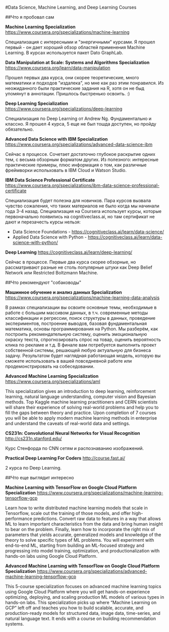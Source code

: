 #Data Science, Machine Learning, and Deep Learning Courses

##Что я пробовал сам

**Machine Learning Specialization** 
https://www.coursera.org/specializations/machine-learning

Специализация с интересными и "энергичными" курсами. Я прошел первый - он дает хороший обзор областей применения 
Machine Learning. В курсах используется пакет Dato GraphLab.

**Data Manipulation at Scale: Systems and Algorithms Specialization**
https://www.coursera.org/learn/data-manipulation

Прошел первых два курса, они скорее теоретические, много математики и подходов "издалека", но мне как раз этим понравился. 
Из неожиданного были практические задания на R, хотя он не быд упомянут в аннотации. Пришлось быстренько освоить. :)

**Deep Learning Specialization**
https://www.coursera.org/specializations/deep-learning

Специализация по Deep Learning от Andrew Ng. Фундаментально и классно. Я прошел 4 курса, 5 еще не был тошда доступен, 
но пройду обязательно.

**Advanced Data Science with IBM Specialization**
https://www.coursera.org/specializations/advanced-data-science-ibm

Сейчас в процессе. Сочетает достаточно глубокое раскрытие одних тем, с весьма обзорным форматом других.
Из полезного: интересные практические примеры, плюс информация о том, как различные фреймворки испольховать в IBM Cloud 
и Watson Studio.

**IBM Data Science Professional Certificate**
https://www.coursera.org/specializations/ibm-data-science-professional-certificate

Специализация будет полезна для новичков. Пара курсов вызвала чувство сожаления, что таких материалов не было когда 
мы начинали года 3-4 назад. Специализация на Coursera использует курсы, которые первоначально появились на 
cognitiveclass.ai, но там сертификат не дают и перезачесть курсы нельзя:
- Data Science Foundations - https://cognitiveclass.ai/learn/data-science/
- Applied Data Science with Python - https://cognitiveclass.ai/learn/data-science-with-python/

**Deep Learning**
https://cognitiveclass.ai/learn/deep-learning/

Сейчас в процессе. Первые два курса скорее обзорные, но рассматривают разные не столь популярные штуки 
как Deep Belief Network или Restricted Boltzmann Machine.

##Что рекомендуют "собаководы"

**Машинное обучение и анализ данных Specialization**
https://www.coursera.org/specializations/machine-learning-data-analysis

В рамках специализации вы освоите основные темы, необходимые в работе с большим массивом данных, 
в т.ч. современные методы классификации и регрессии, поиск структуры в данных, проведение экспериментов, 
построение выводов, базовая фундаментальная математика, основы программирования на Python. 
Мы разберём, как построить рекомендательную систему, оценить эмоциональную окраску текста, спрогнозировать 
спрос на товар, оценить вероятность клика по рекламе и т.д.
В финале вам потребуется выполнить проект собственной системы, решающей любую актуальную для бизнеса задачу. 
Результатом будет наглядная работающая модель, которую вы сможете использовать в вашей повседневной работе или 
продемонстрировать на собеседовании.

**Advanced Machine Learning Specialization**
https://www.coursera.org/specializations/aml

This specialization gives an introduction to deep learning, reinforcement learning, natural language understanding, 
computer vision and Bayesian methods. Top Kaggle machine learning practitioners and CERN scientists 
will share their experience of solving real-world problems and help you to fill the gaps between theory and practice. 
Upon completion of 7 courses you will be able to apply modern machine learning methods in enterprise and understand 
the caveats of real-world data and settings.

**CS231n: Convolutional Neural Networks for Visual Recognition**
http://cs231n.stanford.edu/

Курс Стенфорда по CNN сетям и распознаванию изображений.

**Practical Deep Learning For Coders**
http://course.fast.ai/

2 курса по Deep Learning.

##Что еще выглядит интересно

**Machine Learning with TensorFlow on Google Cloud Platform Specialization** 
https://www.coursera.org/specializations/machine-learning-tensorflow-gcp

Learn how to write distributed machine learning models that scale in Tensorflow, scale out the training of those models, 
and offer high-performance predictions. Convert raw data to features in a way that allows ML to learn 
important characteristics from the data and bring human insight to bear on the problem. Finally, 
learn how to incorporate the right mix of parameters that yields accurate, generalized models and 
knowledge of the theory to solve specific types of ML problems. You will experiment with end-to-end ML, 
starting from building an ML-focused strategy and progressing into model training, optimization, and 
productionalization with hands-on labs using Google Cloud Platform.

**Advanced Machine Learning with TensorFlow on Google Cloud Platform Specialization**
https://www.coursera.org/specializations/advanced-machine-learning-tensorflow-gcp

This 5-course specialization focuses on advanced machine learning topics using Google Cloud Platform 
where you will get hands-on experience optimizing, deploying, and scaling production ML models of various types 
in hands-on labs. This specialization picks up where “Machine Learning on GCP” left off and teaches you 
how to build scalable, accurate, and production-ready models for structured data, image data, time-series, 
and natural language text. It ends with a course on building recommendation systems. 